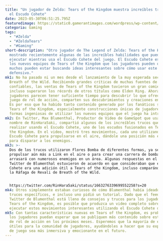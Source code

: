 ```yaml
---
title: "Un jugador de Zelda: Tears of the Kingdom muestra increíbles trucos con
  el Escudo Cohete"
date: 2023-05-30T06:51:25.795Z
featuredimage: https://static0.gamerantimages.com/wordpress/wp-content/uploads/2023/05/legend-of-zelda-tears-of-the-kingdom-trailer-3-link.jpg?q=50&fit=contain&w=1140&h=&dpr=1.5
categoria: Gaming
tags:
  - "#Zelda"
  - "#ZeldaTears"
  - "#Gaming"
short-description: "Otro jugador de The Legend of Zelda: Tears of the Kingdom ha
  mostrado recientemente algunas de las increíbles habilidades que puede
  ejecutar mientras usa el Escudo Cohete del juego. El Escudo Cohete es uno de
  los nuevos equipos de Tears of the Kingdom que los jugadores pueden obtener, y
  muchos pueden estar buscando ideas interesantes sobre cómo usar este equipo
  defensivo."
mk1: No ha pasado ni un mes desde el lanzamiento de la muy esperada secuela de
  Breath of the Wild. Recibiendo grandes críticas de muchas fuentes de juegos
  confiables, las ventas de Tears of the Kingdom tuvieron un gran comienzo e
  incluso superaron los récords de otros títulos como Elden Ring. Ahora que los
  jugadores parecen tener suficiente tiempo para descubrir lo que ofrece este
  juego de rol de acción, comparten sus descubrimientos y creaciones en línea.
  Es por eso que ha habido tanto contenido generado por los fanáticos sobre
  Tears of the Kingdom, especialmente construcciones únicas de jugadores y
  formas ingeniosas de utilizar los nuevos equipos que el juego ha introducido.
mk2: En Twitter, Max Blumenthal, Productor de Video de GameSpot que usa el
  nombre de RinHara5aki, compartió algunos de los increíbles trucos que pudo
  realizar usando el Escudo Cohete, uno de los escudos fusionados en Tears of
  the Kingdom. En el video, mostró tres movimientos, cada uno utilizando el
  Escudo Cohete para propulsarse en el aire, dándole una posición más elevada
  para disparar a los enemigos.
mk3: >-
  Dos de los trucos utilizaron Flores Bomba de diferentes formas, ya sea para
  propulsar aún más a Link en el aire o para crear una carrera de bombas que
  arrasará con numerosos enemigos en un área. Algunas respuestas en el post de
  Twitter de Blumenthal estuvieron de acuerdo en que consideraban que el Escudo
  Cohete era una adición útil a Tears of the Kingdom, incluso comparándolo con
  la Ráfaga de Revali de Breath of the Wild. 


  https://twitter.com/RinHara5aki/status/1663276339699552258?s=20
mk4: Otros simplemente estaban curiosos de cómo Blumenthal había ideado estos
  trucos específicos, e incluso uno pidió un tutorial. Dado que el feed de
  Twitter de Blumenthal está lleno de consejos y trucos para los jugadores de
  Tears of the Kingdom, es posible que produzca un video completo sobre cómo
  ejecutar estos movimientos interesantes utilizando el Escudo Cohete del juego.
mk5: Con tantas características nuevas en Tears of the Kingdom, es probable que
  los jugadores puedan esperar que se publiquen más contenido sobre este juego
  de rol de acción en los próximos meses. Esperemos que la mayoría de ellos sean
  útiles para la comunidad de jugadores, ayudándoles a hacer que su experiencia
  de juego sea más inmersiva y emocionante en el futuro.
---
```

